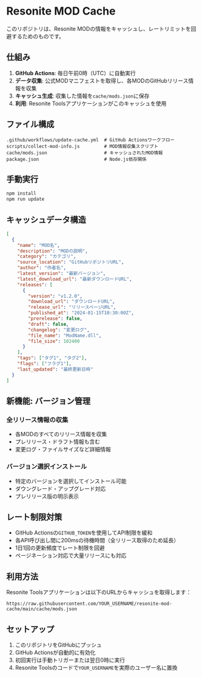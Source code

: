 # Resonite MOD Cache

このリポジトリは、Resonite MODの情報をキャッシュし、レートリミットを回避するためのものです。

## 仕組み

1. **GitHub Actions**: 毎日午前0時（UTC）に自動実行
2. **データ収集**: 公式MODマニフェストを取得し、各MODのGitHubリリース情報を収集
3. **キャッシュ生成**: 収集した情報を`cache/mods.json`に保存
4. **利用**: Resonite Toolsアプリケーションがこのキャッシュを使用

## ファイル構成

```
.github/workflows/update-cache.yml  # GitHub Actionsワークフロー
scripts/collect-mod-info.js         # MOD情報収集スクリプト
cache/mods.json                     # キャッシュされたMOD情報
package.json                        # Node.js依存関係
```

## 手動実行

```bash
npm install
npm run update
```

## キャッシュデータ構造

```json
[
  {
    "name": "MOD名",
    "description": "MODの説明",
    "category": "カテゴリ",
    "source_location": "GitHubリポジトリURL",
    "author": "作者名",
    "latest_version": "最新バージョン",
    "latest_download_url": "最新ダウンロードURL",
    "releases": [
      {
        "version": "v1.2.0",
        "download_url": "ダウンロードURL",
        "release_url": "リリースページURL",
        "published_at": "2024-01-15T10:30:00Z",
        "prerelease": false,
        "draft": false,
        "changelog": "変更ログ",
        "file_name": "ModName.dll",
        "file_size": 102400
      }
    ],
    "tags": ["タグ1", "タグ2"],
    "flags": ["フラグ1"],
    "last_updated": "最終更新日時"
  }
]
```

## 新機能: バージョン管理

### 全リリース情報の収集
- 各MODのすべてのリリース情報を収集
- プレリリース・ドラフト情報も含む
- 変更ログ・ファイルサイズなど詳細情報

### バージョン選択インストール
- 特定のバージョンを選択してインストール可能
- ダウングレード・アップグレード対応
- プレリリース版の明示表示

## レート制限対策

- GitHub Actionsの`GITHUB_TOKEN`を使用してAPI制限を緩和
- 各API呼び出し間に200msの待機時間（全リリース取得のため延長）
- 1日1回の更新頻度でレート制限を回避
- ページネーション対応で大量リリースにも対応

## 利用方法

Resonite Toolsアプリケーションは以下のURLからキャッシュを取得します：

```
https://raw.githubusercontent.com/YOUR_USERNAME/resonite-mod-cache/main/cache/mods.json
```

## セットアップ

1. このリポジトリをGitHubにプッシュ
2. GitHub Actionsが自動的に有効化
3. 初回実行は手動トリガーまたは翌日0時に実行
4. Resonite Toolsのコードで`YOUR_USERNAME`を実際のユーザー名に置換